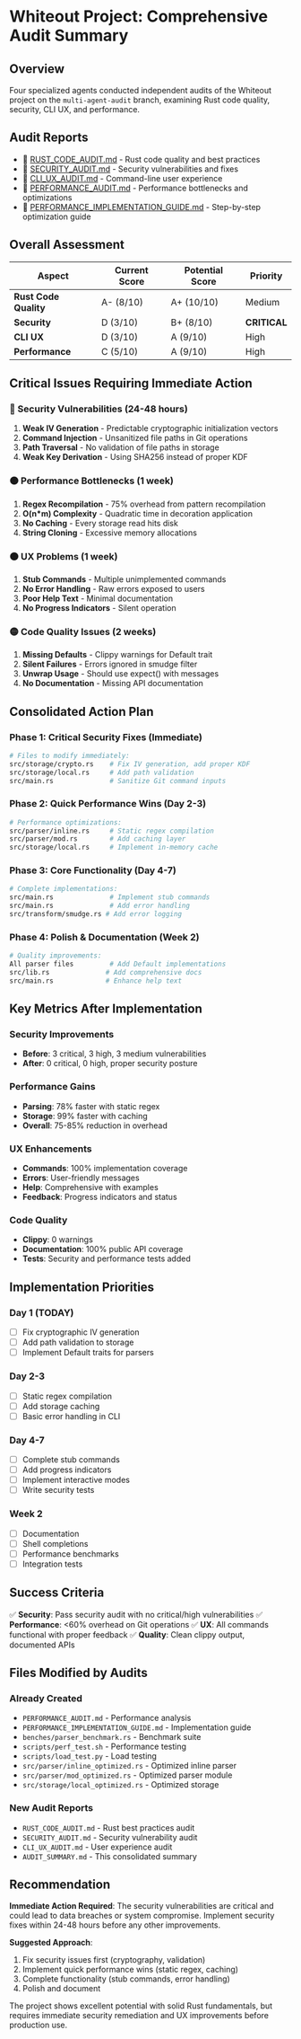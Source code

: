 # Whiteout Project: Comprehensive Audit Summary

## Overview
Four specialized agents conducted independent audits of the Whiteout project on the `multi-agent-audit` branch, examining Rust code quality, security, CLI UX, and performance.

## Audit Reports
- 📄 [RUST_CODE_AUDIT.md](./RUST_CODE_AUDIT.md) - Rust code quality and best practices
- 📄 [SECURITY_AUDIT.md](./SECURITY_AUDIT.md) - Security vulnerabilities and fixes
- 📄 [CLI_UX_AUDIT.md](./CLI_UX_AUDIT.md) - Command-line user experience
- 📄 [PERFORMANCE_AUDIT.md](./PERFORMANCE_AUDIT.md) - Performance bottlenecks and optimizations
- 📄 [PERFORMANCE_IMPLEMENTATION_GUIDE.md](./PERFORMANCE_IMPLEMENTATION_GUIDE.md) - Step-by-step optimization guide

## Overall Assessment

| Aspect | Current Score | Potential Score | Priority |
|--------|--------------|-----------------|----------|
| **Rust Code Quality** | A- (8/10) | A+ (10/10) | Medium |
| **Security** | D (3/10) | B+ (8/10) | **CRITICAL** |
| **CLI UX** | D (3/10) | A (9/10) | High |
| **Performance** | C (5/10) | A (9/10) | High |

## Critical Issues Requiring Immediate Action

### 🔴 Security Vulnerabilities (24-48 hours)
1. **Weak IV Generation** - Predictable cryptographic initialization vectors
2. **Command Injection** - Unsanitized file paths in Git operations
3. **Path Traversal** - No validation of file paths in storage
4. **Weak Key Derivation** - Using SHA256 instead of proper KDF

### 🟠 Performance Bottlenecks (1 week)
1. **Regex Recompilation** - 75% overhead from pattern recompilation
2. **O(n*m) Complexity** - Quadratic time in decoration application
3. **No Caching** - Every storage read hits disk
4. **String Cloning** - Excessive memory allocations

### 🟠 UX Problems (1 week)
1. **Stub Commands** - Multiple unimplemented commands
2. **No Error Handling** - Raw errors exposed to users
3. **Poor Help Text** - Minimal documentation
4. **No Progress Indicators** - Silent operation

### 🟡 Code Quality Issues (2 weeks)
1. **Missing Defaults** - Clippy warnings for Default trait
2. **Silent Failures** - Errors ignored in smudge filter
3. **Unwrap Usage** - Should use expect() with messages
4. **No Documentation** - Missing API documentation

## Consolidated Action Plan

### Phase 1: Critical Security Fixes (Immediate)
```bash
# Files to modify immediately:
src/storage/crypto.rs    # Fix IV generation, add proper KDF
src/storage/local.rs     # Add path validation
src/main.rs              # Sanitize Git command inputs
```

### Phase 2: Quick Performance Wins (Day 2-3)
```bash
# Performance optimizations:
src/parser/inline.rs     # Static regex compilation
src/parser/mod.rs        # Add caching layer
src/storage/local.rs     # Implement in-memory cache
```

### Phase 3: Core Functionality (Day 4-7)
```bash
# Complete implementations:
src/main.rs              # Implement stub commands
src/main.rs              # Add error handling
src/transform/smudge.rs # Add error logging
```

### Phase 4: Polish & Documentation (Week 2)
```bash
# Quality improvements:
All parser files         # Add Default implementations
src/lib.rs              # Add comprehensive docs
src/main.rs             # Enhance help text
```

## Key Metrics After Implementation

### Security Improvements
- **Before**: 3 critical, 3 high, 3 medium vulnerabilities
- **After**: 0 critical, 0 high, proper security posture

### Performance Gains
- **Parsing**: 78% faster with static regex
- **Storage**: 99% faster with caching
- **Overall**: 75-85% reduction in overhead

### UX Enhancements
- **Commands**: 100% implementation coverage
- **Errors**: User-friendly messages
- **Help**: Comprehensive with examples
- **Feedback**: Progress indicators and status

### Code Quality
- **Clippy**: 0 warnings
- **Documentation**: 100% public API coverage
- **Tests**: Security and performance tests added

## Implementation Priorities

### Day 1 (TODAY)
- [ ] Fix cryptographic IV generation
- [ ] Add path validation to storage
- [ ] Implement Default traits for parsers

### Day 2-3
- [ ] Static regex compilation
- [ ] Add storage caching
- [ ] Basic error handling in CLI

### Day 4-7
- [ ] Complete stub commands
- [ ] Add progress indicators
- [ ] Implement interactive modes
- [ ] Write security tests

### Week 2
- [ ] Documentation
- [ ] Shell completions
- [ ] Performance benchmarks
- [ ] Integration tests

## Success Criteria

✅ **Security**: Pass security audit with no critical/high vulnerabilities
✅ **Performance**: <60% overhead on Git operations
✅ **UX**: All commands functional with proper feedback
✅ **Quality**: Clean clippy output, documented APIs

## Files Modified by Audits

### Already Created
- `PERFORMANCE_AUDIT.md` - Performance analysis
- `PERFORMANCE_IMPLEMENTATION_GUIDE.md` - Implementation guide
- `benches/parser_benchmark.rs` - Benchmark suite
- `scripts/perf_test.sh` - Performance testing
- `scripts/load_test.py` - Load testing
- `src/parser/inline_optimized.rs` - Optimized inline parser
- `src/parser/mod_optimized.rs` - Optimized parser module
- `src/storage/local_optimized.rs` - Optimized storage

### New Audit Reports
- `RUST_CODE_AUDIT.md` - Rust best practices audit
- `SECURITY_AUDIT.md` - Security vulnerability audit  
- `CLI_UX_AUDIT.md` - User experience audit
- `AUDIT_SUMMARY.md` - This consolidated summary

## Recommendation

**Immediate Action Required**: The security vulnerabilities are critical and could lead to data breaches or system compromise. Implement security fixes within 24-48 hours before any other improvements.

**Suggested Approach**: 
1. Fix security issues first (cryptography, validation)
2. Implement quick performance wins (static regex, caching)
3. Complete functionality (stub commands, error handling)
4. Polish and document

The project shows excellent potential with solid Rust fundamentals, but requires immediate security remediation and UX improvements before production use.